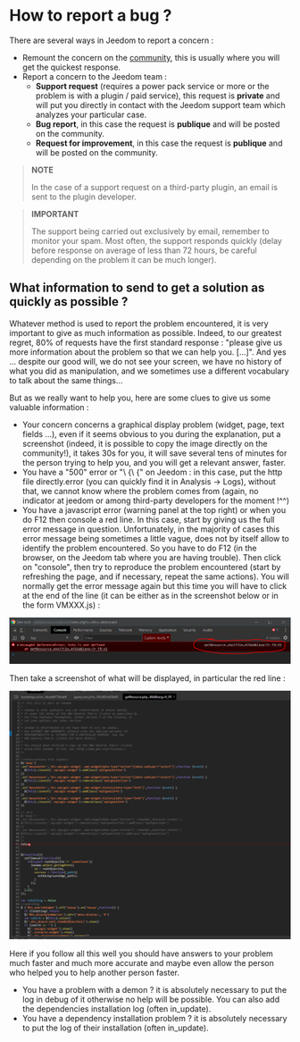 # How to report a bug ?

There are several ways in Jeedom to report a concern :

- Remount the concern on the [community](https://community.jeedom.com), this is usually where you will get the quickest response.
- Report a concern to the Jeedom team :
  - **Support request** (requires a power pack service or more or the problem is with a plugin / paid service), this request is **private** and will put you directly in contact with the Jeedom support team which analyzes your particular case.
  - **Bug report**, in this case the request is **publique** and will be posted on the community.
  - **Request for improvement**, in this case the request is **publique** and will be posted on the community.

> **NOTE**
>
> In the case of a support request on a third-party plugin, an email is sent to the plugin developer.

> **IMPORTANT**
>
> The support being carried out exclusively by email, remember to monitor your spam. Most often, the support responds quickly (delay before response on average of less than 72 hours, be careful depending on the problem it can be much longer).

## What information to send to get a solution as quickly as possible ?

Whatever method is used to report the problem encountered, it is very important to give as much information as possible. Indeed, to our greatest regret, 80% of requests have the first standard response : "please give us more information about the problem so that we can help you. [...]". And yes ... despite our good will, we do not see your screen, we have no history of what you did as manipulation, and we sometimes use a different vocabulary to talk about the same things...

But as we really want to help you, here are some clues to give us some valuable information :

- Your concern concerns a graphical display problem (widget, page, text fields ...), even if it seems obvious to you during the explanation, put a screenshot (indeed, it is possible to copy the image directly on the community!), it takes 30s for you, it will save several tens of minutes for the person trying to help you, and you will get a relevant answer, faster.
- You have a "500" error or "\ {\ {" on Jeedom : in this case, put the http file directly.error (you can quickly find it in Analysis -> Logs), without that, we cannot know where the problem comes from (again, no indicator at jeedom or among third-party developers for the moment !^^)
- You have a javascript error (warning panel at the top right) or when you do F12 then console a red line. In this case, start by giving us the full error message in question. Unfortunately, in the majority of cases this error message being sometimes a little vague, does not by itself allow to identify the problem encountered. So you have to do F12 (in the browser, on the Jeedom tab where you are having trouble). Then click on "console", then try to reproduce the problem encountered (start by refreshing the page, and if necessary, repeat the same actions). You will normally get the error message again but this time you will have to click at the end of the line (it can be either as in the screenshot below or in the form VMXXX.js) :

![remonter_un_bug001](images/remonter_un_bug001.png)

Then take a screenshot of what will be displayed, in particular the red line :

![remonter_un_bug002](images/remonter_un_bug002.png)

Here if you follow all this well you should have answers to your problem much faster and much more accurate and maybe even allow the person who helped you to help another person faster.

- You have a problem with a demon ? it is absolutely necessary to put the log in debug of it otherwise no help will be possible. You can also add the dependencies installation log (often in\_update).
- You have a dependency installation problem ? it is absolutely necessary to put the log of their installation (often in\_update).
